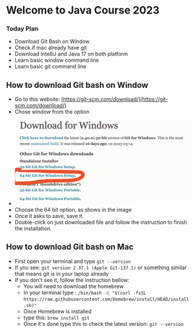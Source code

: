 # Welcome to Java Course 2023
### Today Plan
- Download Git Bash on Window
- Check if mac already have git
- Download IntelliJ and Java 17 on both platform
- Learn basic window command line
- Learn basic git command line

## How to download Git bash on Window
- Go to this website: [https://git-scm.com/download/](https://git-scm.com/download/)
- Chose window from the option
- ![gitImage.png](https://github.com/anishniroula1/entireAcademyAssignments/raw/main/src/main/java/com/entireAcademy/Day1/IntroductionTool/gitImage.png)
- Choose the 64 bit option, as shows in the image
- Once it asks to save, save it.
- Double-click on just downloaded file and follow the instruction to finish the installation.

## How to download Git bash on Mac
- First open your terminal and type `git --version`
- If you see: `git version 2.37.1 (Apple Git-137.1)` or something similar that means git is in your laptop already
- If you don't see it, follow the instruction bellow:
  - You will need to download the homebrew
  - In your terminal type : `/bin/bash -c "$(curl -fsSL https://raw.githubusercontent.com/Homebrew/install/HEAD/install.sh)"`
  - Once Homebrew is installed
  - type this: `brew install git`
  - Once it's done type this to check the latest version: `git --version`